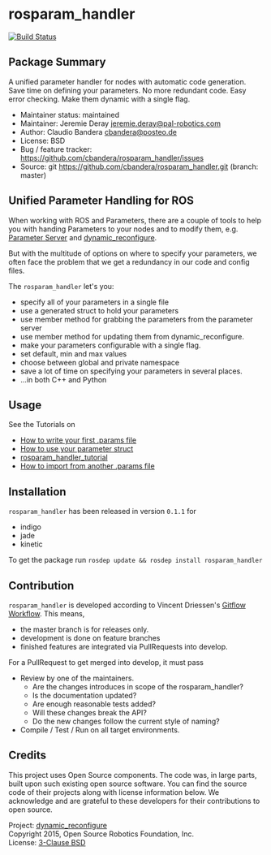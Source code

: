 # rosparam_handler
[![Build Status](https://travis-ci.org/cbandera/rosparam_handler.svg?branch=develop)](https://travis-ci.org/cbandera/rosparam_handler)

## Package Summary
A unified parameter handler for nodes with automatic code generation.
Save time on defining your parameters. No more redundant code. Easy error checking. Make them dynamic with a single flag.

- Maintainer status: maintained
- Maintainer: Jeremie Deray <jeremie.deray@pal-robotics.com>
- Author: Claudio Bandera <cbandera@posteo.de>
- License: BSD
- Bug / feature tracker: https://github.com/cbandera/rosparam_handler/issues
- Source: git https://github.com/cbandera/rosparam_handler.git (branch: master)


## Unified Parameter Handling for ROS
When working with ROS and Parameters, there are a couple of tools to help you with handing Parameters to your nodes and to modify them, e.g. [Parameter Server](http://wiki.ros.org/Parameter%20Server) and [dynamic_reconfigure](http://wiki.ros.org/dynamic_reconfigure/).

But with the multitude of options on where to specify your parameters, we often face the problem that we get a redundancy in our code and config files.

The `rosparam_handler` let's you:
- specify all of your parameters in a single file
- use a generated struct to hold your parameters
- use member method for grabbing the parameters from the parameter server
- use member method for updating them from dynamic_reconfigure.
- make your parameters configurable with a single flag.
- set default, min and max values
- choose between global and private namespace
- save a lot of time on specifying your parameters in several places.
- ...in both C++ and Python

## Usage
See the Tutorials on
- [How to write your first .params file](doc/HowToWriteYourFirstParamsFile.md)
- [How to use your parameter struct](doc/HowToUseYourParameterStruct.md)
- [rosparam_handler_tutorial](https://github.com/cbandera/rosparam_handler_tutorial)
- [How to import from another .params file](doc/HowToImportFromAnotherParamsFile.md)

## Installation
`rosparam_handler` has been released in version `0.1.1` for 
- indigo
- jade
- kinetic

To get the package run
`rosdep update && rosdep install rosparam_handler`

## Contribution
`rosparam_handler` is developed according to Vincent Driessen's [Gitflow Workflow](http://nvie.com/posts/a-successful-git-branching-model/).
This means, 
- the master branch is for releases only. 
- development is done on feature branches
- finished features are integrated via PullRequests into develop.

For a PullRequest to get merged into develop, it must pass
- Review by one of the maintainers.
    + Are the changes introduces in scope of the rosparam_handler?
    + Is the documentation updated?
    + Are enough reasonable tests added?
    + Will these changes break the API?
    + Do the new changes follow the current style of naming?
- Compile / Test / Run on all target environments.

## Credits
This project uses Open Source components. The code was, in large parts, built upon such existing open source software. You can find the source code of their projects along with license information below. We acknowledge and are grateful to these developers for their contributions to open source.

Project: [dynamic_reconfigure](https://github.com/ros/dynamic_reconfigure)  
Copyright 2015, Open Source Robotics Foundation, Inc.  
License: [3-Clause BSD](https://github.com/ros/dynamic_reconfigure/blob/master/src/dynamic_reconfigure/parameter_generator_catkin.py)
